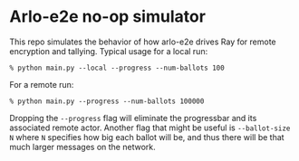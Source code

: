 # Arlo-e2e no-op simulator

This repo simulates the behavior of how arlo-e2e drives Ray for remote encryption and tallying.
Typical usage for a local run:

```
% python main.py --local --progress --num-ballots 100
```

For a remote run:
```
% python main.py --progress --num-ballots 100000
```

Dropping the `--progress` flag will eliminate the progressbar and its associated
remote actor. Another flag that might be useful is `--ballot-size N` where `N` specifies
how big each ballot will be, and thus there will be that much larger messages on the network.